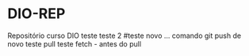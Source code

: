 # DIO-REP
Repositório curso DIO
teste
teste 2
#teste novo ...
comando git push
de novo
teste pull
teste fetch - antes do pull 
